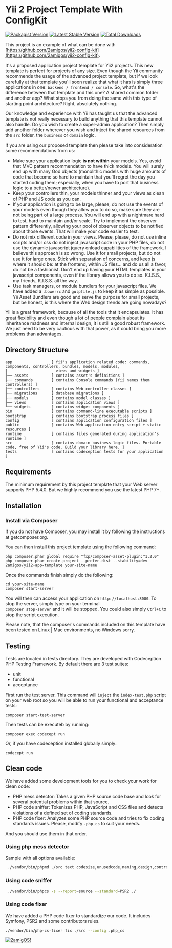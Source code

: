# Yii 2 Project Template With ConfigKit

[![Packagist Version](https://img.shields.io/packagist/v/2amigos/yii2-app-template.svg?style=flat-square)](https://packagist.org/packages/2amigos/yii2-app-template)
[![Latest Stable Version](https://poser.pugx.org/2amigos/yii2-app-template/version)](https://packagist.org/packages/2amigos/yii2-app-template)
[![Total Downloads](https://poser.pugx.org/2amigos/yii2-app-template/downloads)](https://packagist.org/packages/2amigos/yii2-app-template)

This project is an example of what can be done with 
[https://github.com/2amigos/yii2-config-kit](https://github.com/2amigos/yii2-config-kit).

It's a proposed application project template for Yii2 projects. This new template is perfect for projects of any size. 
Even though the Yii community recommends the usage of the advanced project template, but if we look carefully at that 
template you'll soon realize that what it has is simply three applications in one: `backend / frontend / console`. So, 
what's the difference between that template and this one? A shared common folder and another app? What stops you from doing the 
same with this type of starting point architecture? Right, absolutely nothing.

Our knowledge and experience with Yii has taught us that the advanced template is not really necessary to build anything that this 
template cannot also handle. Do you wish to create a super-admin application? Then simply add another folder wherever 
you wish and inject the shared resources from the `src` folder, the `business` or `domain` logic. 

If you are using our proposed template then please take into consideration some recommendations from us:

- Make sure your application logic **is not within** your models. Yes, avoid that MVC pattern recommendation to have 
thick models. You will surely end up with many God objects (monolithic models with huge amounts of code that become so hard to 
maintain that you'll regret the day you started coding them; especially, when you have to port that business logic to a 
better/newer architecture).
- Keep your controllers thin, your models thinner and your views as clean of PHP and JS code as you can. 
- If your application is going to be large, please, do not use the events of your models even though they allow you to 
do so, make sure they are not being part of a large process. You will end up with a nightmare hard to test, hard to 
maintain and/or scale. Try to implement the observer pattern differently, allowing your pool of observer objects to be 
notified about those events. That will make your code easier to test.
- Do not mix different code in your views. Please, please, do not use inline scripts and/or css do not inject javascript 
code in your PHP files, do not use the dynamic javascript jquery onload capabilities of the framework. I believe this approach is so wrong. Use it for small projects, but do not use it for large ones. Stick with separation of concerns, and
keep js where it should be: at the frontend, within JS files... and do us all a favor, do not be a fashionist. Don't end 
up having your HTML templates in your javascript components, even if the library allows you to do so. K.I.S.S., my friends, K.I.S.S.
all the way.
- Use task managers, or module bundlers for your javascript files. We have added a `.bowerrc` and `gulpfile.js` to keep 
it as simple as possible. Yii Asset Bundlers are good and serve the purpose for small projects, but be honest, is this where
the Web design trends are going nowadays?
  
Yii is a great framework, because of all the tools that it encapsulates. It has great flexibility and even though a lot 
of people complain about its inheritance madness and internal design, it is still a good robust framework. We just need to be 
very cautious with that power, as it could bring you more problems than advantages. 


## Directory Structure
```
app                 [ Yii's application related code: commands, components, controllers, bundles, models, modules, 
|                     views and widgets ]
├── assets          [ contains asset's definitions ]
├── commands        [ contains Console commands (Yii names them controllers) ]
├── controllers     [ contains Web controller classes ]
├── migrations      [ database migrations ]
├── models          [ contains model classes ]
├── views           [ contains application views ]
└── widgets         [ contains widget components ]
bin                 [ contains command-line executable scripts ]
bootstrap           [ contains bootstrap process files ]
config              [ contains application configuration files ]
public              [ contains Web application entry script + static resources ]
runtime             [ contains files generated during application's runtime ]
src                 [ contains domain business logic files. Portable code, free of Yii's code. Build your library here. ]
tests               [ contains codeception tests for your application ]
```

## Requirements 

The minimum requirement by this project template that your Web server supports PHP 5.4.0. But we highly recommend you 
use the latest PHP 7+. 


## Installation 

### Install via Composer 

If you do not have Composer, you may install it by following the instructions at getcomposer.org.

You can then install this project template using the following command:

```
php composer.phar global require "fxp/composer-asset-plugin:^1.2.0"
php composer.phar create-project --prefer-dist --stability=dev 2amigos/yii2-app-template your-site-name
```

Once the commands finish simply do the following: 

```
cd your-site-name 
composer start-server 
```

You will then can access your application on `http://localhost:8080`. To stop the server, simply type on your terminal  
`composer stop-server` and it will be stopped. You could also simply `Ctrl+C` to stop the script execution. 

Please note, that the composer's commands included on this template have been tested on Linux | Mac environments, no 
Windows sorry. 


## Testing

Tests are located in tests directory. They are developed with Codeception PHP Testing Framework. By default there are 3 
test suites:

- unit
- functional
- acceptance

First run the test server. This command will `inject` the `index-test.php` script on your 
web root so you will be able to run your functional and acceptance tests: 

```
composer start-test-server 
```

Then tests can be executeb by running:
 
``` 
composer exec codecept run
```

Or, if you have codeception installed globally simply: 

```
codecept run 
```

## Clean code
 
We have added some development tools for you to check your work for clean code: 

- PHP mess detector: Takes a given PHP source code base and look for several potential problems within that source.
- PHP code sniffer: Tokenizes PHP, JavaScript and CSS files and detects violations of a defined set of coding standards.
- PHP code fixer: Analyzes some PHP source code and tries to fix coding standards issues. Please, modify `.php_cs` to 
  suit your needs. 

And you should use them in that order. 

### Using php mess detector

Sample with all options available:

```bash 
 ./vendor/bin/phpmd ./src text codesize,unusedcode,naming,design,controversial,cleancode
```

### Using code sniffer
 
```bash 
 ./vendor/bin/phpcs -s --report=source --standard=PSR2 ./
```

### Using code fixer

We have added a PHP code fixer to standardize our code. It includes Symfony, PSR2 and some contributors rules. 

```bash 
./vendor/bin/php-cs-fixer fix ./src --config .php_cs
```

[![2amigOS!](https://s.gravatar.com/avatar/55363394d72945ff7ed312556ec041e0?s=80)](http://www.2amigos.us) 
